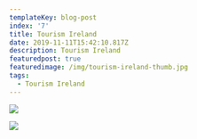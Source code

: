 ```yaml
---
templateKey: blog-post
index: '7'
title: Tourism Ireland
date: 2019-11-11T15:42:10.817Z
description: Tourism Ireland
featuredpost: true
featuredimage: /img/tourism-ireland-thumb.jpg
tags:
  - Tourism Ireland
---
```

![](/img/screen-shot-2017-03-17-at-13.43.02-2_1340_c.png)

![](/img/inst-pats_1340_c.jpg)
